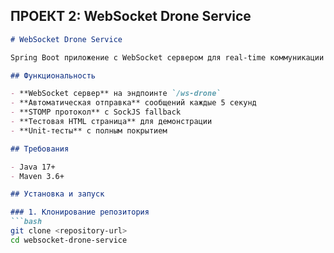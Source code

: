 
## **ПРОЕКТ 2: WebSocket Drone Service**

```markdown
# WebSocket Drone Service

Spring Boot приложение с WebSocket сервером для real-time коммуникации с дронами.

## Функциональность

- **WebSocket сервер** на эндпоинте `/ws-drone`
- **Автоматическая отправка** сообщений каждые 5 секунд
- **STOMP протокол** с SockJS fallback
- **Тестовая HTML страница** для демонстрации
- **Unit-тесты** с полным покрытием

## Требования

- Java 17+
- Maven 3.6+

## Установка и запуск

### 1. Клонирование репозитория
```bash
git clone <repository-url>
cd websocket-drone-service
